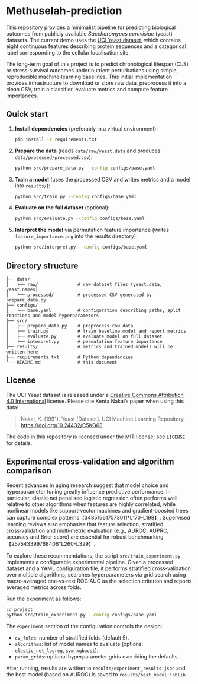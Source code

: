 # Methuselah‑prediction

This repository provides a minimalist pipeline for predicting
biological outcomes from publicly available *Saccharomyces cerevisiae*
(yeast) datasets.  The current demo uses the [UCI Yeast
dataset](https://archive.ics.uci.edu/dataset/110/yeast), which
contains eight continuous features describing protein sequences and a
categorical label corresponding to the cellular localisation site.

The long‑term goal of this project is to predict chronological
lifespan (CLS) or stress‑survival outcomes under nutrient
perturbations using simple, reproducible machine‑learning baselines.
This initial implementation provides infrastructure to download or
store raw data, preprocess it into a clean CSV, train a classifier,
evaluate metrics and compute feature importances.

## Quick start

1. **Install dependencies** (preferably in a virtual environment):

   ```bash
   pip install -r requirements.txt
   ```

2. **Prepare the data** (reads `data/raw/yeast.data` and produces
   `data/processed/processed.csv`):

   ```bash
   python src/prepare_data.py --config configs/base.yaml
   ```

3. **Train a model** (uses the processed CSV and writes metrics
   and a model into `results/`):

   ```bash
   python src/train.py --config configs/base.yaml
   ```

4. **Evaluate on the full dataset** (optional):

   ```bash
   python src/evaluate.py --config configs/base.yaml
   ```

5. **Interpret the model** via permutation feature importance (writes
   `feature_importance.png` into the results directory):

   ```bash
   python src/interpret.py --config configs/base.yaml
   ```

## Directory structure

```
├── data/
│   ├── raw/               # raw dataset files (yeast.data, yeast.names)
│   └── processed/         # processed CSV generated by prepare_data.py
├── configs/
│   └── base.yaml          # configuration describing paths, split fractions and model hyperparameters
├── src/
│   ├── prepare_data.py    # preprocess raw data
│   ├── train.py           # train baseline model and report metrics
│   ├── evaluate.py        # evaluate model on full dataset
│   └── interpret.py       # permutation feature importance
├── results/               # metrics and trained models will be written here
├── requirements.txt       # Python dependencies
└── README.md              # this document
```

## License

The UCI Yeast dataset is released under a [Creative Commons
Attribution 4.0 International](https://creativecommons.org/licenses/by/4.0/)
license.  Please cite Kenta Nakai’s paper when using this data:

> Nakai, K. (1991). Yeast [Dataset]. UCI Machine Learning
> Repository. https://doi.org/10.24432/C5KG68

The code in this repository is licensed under the MIT license; see
`LICENSE` for details.

## Experimental cross‑validation and algorithm comparison

Recent advances in aging research suggest that model choice and
hyperparameter tuning greatly influence predictive performance.  In
particular, elastic‑net penalised logistic regression often performs
well relative to other algorithms when features are highly
correlated, while nonlinear models like support‑vector machines and
gradient‑boosted trees can capture complex patterns【348516617573011†L170-L198】.
Supervised learning reviews also emphasise that feature selection,
stratified cross‑validation and multi‑metric evaluation (e.g., AUROC,
AUPRC, accuracy and Brier score) are essential for robust
benchmarking【257543399768406†L260-L329】.

To explore these recommendations, the script `src/train_experiment.py`
implements a configurable experimental pipeline.  Given a processed
dataset and a YAML configuration file, it performs stratified
cross‑validation over multiple algorithms, searches hyperparameters
via grid search using macro‑averaged one‑vs‑rest ROC AUC as the
selection criterion and reports averaged metrics across folds.

Run the experiment as follows:

```bash
cd project
python src/train_experiment.py --config configs/base.yaml
```

The `experiment` section of the configuration controls the design:

- `cv_folds`: number of stratified folds (default 5).
- `algorithms`: list of model names to evaluate (options: `elastic_net_logreg`, `svm`, `xgboost`).
- `param_grids`: optional hyperparameter grids overriding the defaults.

After running, results are written to `results/experiment_results.json` and
the best model (based on AUROC) is saved to `results/best_model.joblib`.
